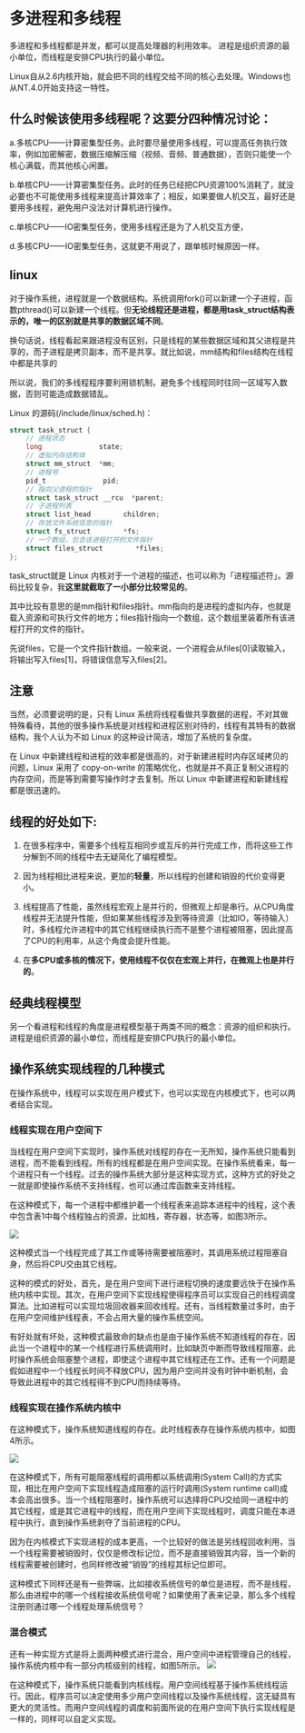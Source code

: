 # 多进程和多线程

多进程和多线程都是并发，都可以提高处理器的利用效率。
进程是组织资源的最小单位，而线程是安排CPU执行的最小单位。

Linux自从2.6内核开始，就会把不同的线程交给不同的核心去处理。Windows也从NT.4.0开始支持这一特性。

## 什么时候该使用多线程呢？这要分四种情况讨论：

a.多核CPU——计算密集型任务。此时要尽量使用多线程，可以提高任务执行效率，例如加密解密，数据压缩解压缩（视频、音频、普通数据），否则只能使一个核心满载，而其他核心闲置。

b.单核CPU——计算密集型任务。此时的任务已经把CPU资源100%消耗了，就没必要也不可能使用多线程来提高计算效率了；相反，如果要做人机交互，最好还是要用多线程，避免用户没法对计算机进行操作。

c.单核CPU——IO密集型任务，使用多线程还是为了人机交互方便，

d.多核CPU——IO密集型任务，这就更不用说了，跟单核时候原因一样。

## linux
对于操作系统，进程就是一个数据结构。系统调用fork()可以新建一个子进程，函数pthread()可以新建一个线程。但**无论线程还是进程，都是用task_struct结构表示的，唯一的区别就是共享的数据区域不同**。

换句话说，线程看起来跟进程没有区别，只是线程的某些数据区域和其父进程是共享的，而子进程是拷贝副本，而不是共享。就比如说，mm结构和files结构在线程中都是共享的

所以说，我们的多线程程序要利用锁机制，避免多个线程同时往同一区域写入数据，否则可能造成数据错乱。

Linux 的源码(/include/linux/sched.h)：

```C
struct task_struct {
    // 进程状态
    long              state;
    // 虚拟内存结构体
    struct mm_struct  *mm;
    // 进程号
    pid_t              pid;
    // 指向父进程的指针
    struct task_struct __rcu  *parent;
    // 子进程列表
    struct list_head        children;
    // 存放文件系统信息的指针
    struct fs_struct        *fs;
    // 一个数组，包含该进程打开的文件指针
    struct files_struct        *files;
};
```
task_struct就是 Linux 内核对于一个进程的描述，也可以称为「进程描述符」。源码比较复杂，我**这里就截取了一小部分比较常见的**。

其中比较有意思的是mm指针和files指针。mm指向的是进程的虚拟内存，也就是载入资源和可执行文件的地方；files指针指向一个数组，这个数组里装着所有该进程打开的文件的指针。

先说files，它是一个文件指针数组。一般来说，一个进程会从files[0]读取输入，将输出写入files[1]，将错误信息写入files[2]。
## 注意
当然，必须要说明的是，只有 Linux 系统将线程看做共享数据的进程，不对其做特殊看待，其他的很多操作系统是对线程和进程区别对待的，线程有其特有的数据结构，我个人认为不如 Linux 的这种设计简洁，增加了系统的复杂度。

在 Linux 中新建线程和进程的效率都是很高的，对于新建进程时内存区域拷贝的问题，Linux 采用了 copy-on-write 的策略优化，也就是并不真正复制父进程的内存空间，而是等到需要写操作时才去复制。所以 Linux 中新建进程和新建线程都是很迅速的。

## 线程的好处如下:

1. 在很多程序中，需要多个线程互相同步或互斥的并行完成工作，而将这些工作分解到不同的线程中去无疑简化了编程模型。

2. 因为线程相比进程来说，更加的**轻量**，所以线程的创建和销毁的代价变得更小。

3. 线程提高了性能，虽然线程宏观上是并行的，但微观上却是串行。从CPU角度线程并无法提升性能，但如果某些线程涉及到等待资源（比如IO，等待输入）时，多线程允许进程中的其它线程继续执行而不是整个进程被阻塞，因此提高了CPU的利用率，从这个角度会提升性能。

4. 在**多CPU或多核的情况下，使用线程不仅仅在宏观上并行，在微观上也是并行的**。

## 经典线程模型

另一个看进程和线程的角度是进程模型基于两类不同的概念：资源的组织和执行。进程是组织资源的最小单位，而线程是安排CPU执行的最小单位。

## 操作系统实现线程的几种模式

在操作系统中，线程可以实现在用户模式下，也可以实现在内核模式下，也可以两者结合实现。

 

### 线程实现在用户空间下

当线程在用户空间下实现时，操作系统对线程的存在一无所知，操作系统只能看到进程，而不能看到线程。所有的线程都是在用户空间实现。在操作系统看来，每一个进程只有一个线程。过去的操作系统大部分是这种实现方式，这种方式的好处之一就是即使操作系统不支持线程，也可以通过库函数来支持线程。

在这种模式下，每一个进程中都维护着一个线程表来追踪本进程中的线程，这个表中包含表1中每个线程独占的资源，比如栈，寄存器，状态等，如图3所示。

![](../pic/mt_user.png)

 

这种模式当一个线程完成了其工作或等待需要被阻塞时，其调用系统过程阻塞自身，然后将CPU交由其它线程。

这种的模式的好处，首先，是在用户空间下进行进程切换的速度要远快于在操作系统内核中实现。其次，在用户空间下实现线程使得程序员可以实现自己的线程调度算法。比如进程可以实现垃圾回收器来回收线程。还有，当线程数量过多时，由于在用户空间维护线程表，不会占用大量的操作系统空间。

有好处就有坏处，这种模式最致命的缺点也是由于操作系统不知道线程的存在，因此当一个进程中的某一个线程进行系统调用时，比如缺页中断而导致线程阻塞，此时操作系统会阻塞整个进程，即使这个进程中其它线程还在工作。还有一个问题是假如进程中一个线程长时间不释放CPU，因为用户空间并没有时钟中断机制，会导致此进程中的其它线程得不到CPU而持续等待。

 

### 线程实现在操作系统内核中

在这种模式下，操作系统知道线程的存在。此时线程表存在操作系统内核中，如图4所示。

![](../pic/mt_osin.png)

在这种模式下，所有可能阻塞线程的调用都以系统调用(System Call)的方式实现，相比在用户空间下实现线程造成阻塞的运行时调用(System runtime call)成本会高出很多。当一个线程阻塞时，操作系统可以选择将CPU交给同一进程中的其它线程，或是其它进程中的线程，而在用户空间下实现线程时，调度只能在本进程中执行，直到操作系统剥夺了当前进程的CPU。

因为在内核模式下实现进程的成本更高，一个比较好的做法是另线程回收利用，当一个线程需要被销毁时，仅仅是修改标记位，而不是直接销毁其内容，当一个新的线程需要被创建时，也同样修改被“销毁”的线程其标记位即可。

这种模式下同样还是有一些弊端，比如接收系统信号的单位是进程，而不是线程，那么由进程中的哪一个线程接收系统信号呢？如果使用了表来记录，那么多个线程注册则通过哪一个线程处理系统信号？

 

### 混合模式
还有一种实现方式是将上面两种模式进行混合，用户空间中进程管理自己的线程，操作系统内核中有一部分内核级别的线程，如图5所示。
![](../pic/mp_mix.png)

在这种模式下，操作系统只能看到内核线程。用户空间线程基于操作系统线程运行。因此，程序员可以决定使用多少用户空间线程以及操作系统线程，这无疑具有更大的灵活性。而用户空间线程的调度和前面所说的在用户空间下执行实现线程是一样的，同样可以自定义实现。